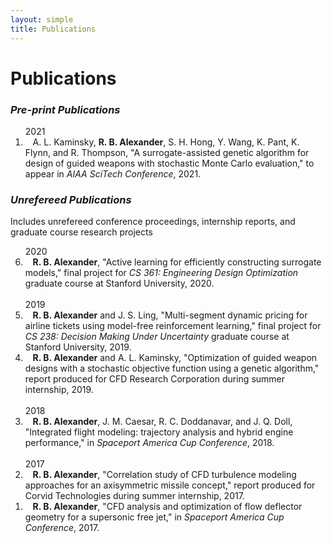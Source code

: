 ```yaml
---
layout: simple
title: Publications
---
```


<style>
.hero-body .column {
	margin-bottom: 180px;
}
</style>
# Publications

### *Pre-print Publications*

<ol reversed>
  <span class="tag is-small">2021</span>
  <li><i class="fas fa-external-link-alt fa-xs"></i>&nbsp;&nbsp;&nbsp;A. L. Kaminsky, <b>R. B. Alexander</b>, S. H. Hong, Y. Wang, K. Pant, K. Flynn, and R. Thompson, "A surrogate-assisted genetic algorithm for design of guided weapons with stochastic Monte Carlo evaluation," to appear in <i>AIAA SciTech Conference</i>, 2021.</li> 
</ol>



### *Unrefereed Publications*

Includes unrefereed conference proceedings, internship reports, and graduate course research projects

<ol reversed>
  <span class="tag is-small">2020</span>
  <li><a href="http://rbalexander.me/publications/2020_active_learning_for_efficiently_constructing_surrogate_models.pdf" target="_blank"><i class="fas fa-external-link-alt fa-xs"></i></a>&nbsp;&nbsp;&nbsp;<b>R. B. Alexander</b>, "Active learning for efficiently constructing surrogate models," final project for <i>CS 361: Engineering Design Optimization</i> graduate course at Stanford University, 2020.</li> 
  <br>
  <span class="tag is-small">2019</span>
  <li><a href="http://rbalexander.me/publications/2019_multi_segment_dynamic_pricing_for_airline_tickets_using_model_free_reinforcement_learning.pdf" target="_blank"><i class="fas fa-external-link-alt fa-xs"></i></a>&nbsp;&nbsp;&nbsp;<b>R. B. Alexander</b> and J. S. Ling, "Multi-segment dynamic pricing for airline tickets using model-free reinforcement learning," final project for <i>CS 238: Decision Making Under Uncertainty</i> graduate course at Stanford University, 2019.</li> 
  <li><a href="http://rbalexander.me/publications/2019_optimization_of_guided_weapon_designs.pdf" target="_blank"><i class="fas fa-external-link-alt fa-xs"></i></a>&nbsp;&nbsp;&nbsp;<b>R. B. Alexander</b> and A. L. Kaminsky, "Optimization of guided weapon designs with a stochastic objective function using a genetic algorithm," report produced for CFD Research Corporation during summer internship, 2019.</li> 
  <br>
  <span class="tag is-small">2018</span>
  <li><a href="http://rbalexander.me/publications/2018_integrated_flight_modeling.pdf" target="_blank"><i class="fas fa-external-link-alt fa-xs"></i></a>&nbsp;&nbsp;&nbsp;<b>R. B. Alexander</b>, J. M. Caesar, R. C. Doddanavar, and J. Q. Doll, "Integrated flight modeling: trajectory analysis and hybrid engine performance," in <i>Spaceport America Cup Conference</i>, 2018.</li>
  <br>
  <span class="tag is-small">2017</span>
  <li><a href="http://rbalexander.me/publications/2017_correlation_study.pdf" target="_blank"><i class="fas fa-external-link-alt fa-xs"></i></a>&nbsp;&nbsp;&nbsp;<b>R. B. Alexander</b>, "Correlation study of CFD turbulence modeling approaches for an axisymmetric missile concept," report produced for Corvid Technologies during summer internship, 2017.</li>
  <li><a href="http://rbalexander.me/publications/2017_cfd_analysis_and_optimization.pdf" target="_blank"><i class="fas fa-external-link-alt fa-xs"></i></a>&nbsp;&nbsp;&nbsp;<b>R. B. Alexander</b>, "CFD analysis and optimization of flow deflector geometry for a supersonic free jet," in <i>Spaceport America Cup Conference</i>, 2017.</li>
</ol>




